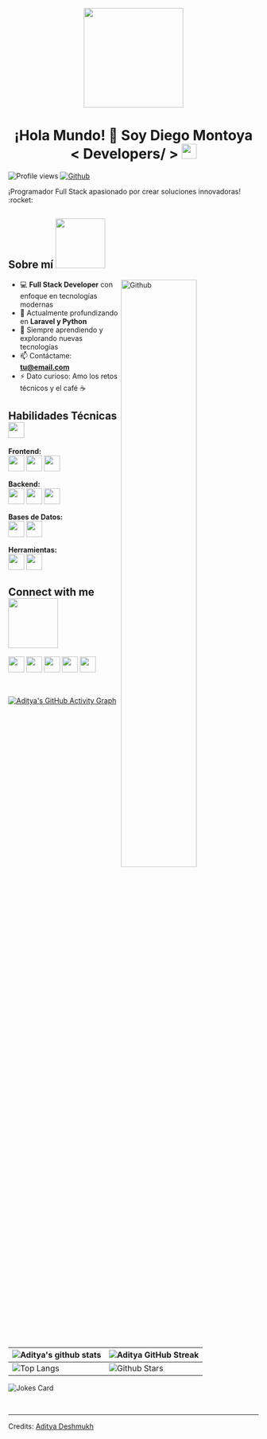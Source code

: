 <p align="center">
    <img width="200" src=""> <!-- Reemplaza con tu foto o enlace -->
</p>

<h1 align="center">¡Hola Mundo! 👋 Soy Diego Montoya < Developers/ > <img src = "https://raw.githubusercontent.com/MartinHeinz/MartinHeinz/master/wave.gif" width = 30px></h1>
<p align='center'>
</p>

![Profile views](https://visitor-badge.glitch.me/badge?page_id=DiegoMontoya.DiegoMontoya)
[![Github](https://img.shields.io/github/followers/TU_USERNAME?label=Follow&style=social)](https://github.com/TU_USERNAME)

<div size='20px'> ¡Programador Full Stack apasionado por crear soluciones innovadoras! :rocket: 
</div>

<h2> Sobre mí <img src = "https://media0.giphy.com/media/KDDpcKigbfFpnejZs6/giphy.gif?cid=ecf05e47oy6f4zjs8g1qoiystc56cu7r9tb8a1fe76e05oty&rid=giphy.gif" width = 100px></h2>

<img width="55%" align="right" alt="Github" src="https://raw.githubusercontent.com/onimur/.github/master/.resources/git-header.svg" />

- 💻 **Full Stack Developer** con enfoque en tecnologías modernas
- 🌱 Actualmente profundizando en **Laravel y Python**
- 🚀 Siempre aprendiendo y explorando nuevas tecnologías
- 📫 Contáctame: **tu@email.com**
- ⚡ Dato curioso: Amo los retos técnicos y el café ☕

<h2> Habilidades Técnicas <img src = "https://media2.giphy.com/media/QssGEmpkyEOhBCb7e1/giphy.gif?cid=ecf05e47a0n3gi1bfqntqmob8g9aid1oyj2wr3ds3mg700bl&rid=giphy.gif" width = 32px> </h2>

**Frontend:**  
<a href="#"><img width ='32px' src ='https://raw.githubusercontent.com/rahulbanerjee26/githubAboutMeGenerator/main/icons/html.svg'></a>
<a href="#"><img width ='32px' src ='https://raw.githubusercontent.com/rahulbanerjee26/githubAboutMeGenerator/main/icons/css.svg'></a>
<a href="#"><img width ='32px' src ='https://raw.githubusercontent.com/rahulbanerjee26/githubAboutMeGenerator/main/icons/javascript.svg'></a>

**Backend:**  
<a href="#"><img width ='32px' src ='https://raw.githubusercontent.com/rahulbanerjee26/githubAboutMeGenerator/main/icons/php.svg'></a>
<a href="#"><img width ='32px' src ='https://raw.githubusercontent.com/rahulbanerjee26/githubAboutMeGenerator/main/icons/python.svg'></a>
<a href="#"><img width ='32px' src ='https://raw.githubusercontent.com/rahulbanerjee26/githubAboutMeGenerator/main/icons/laravel.svg'></a>

**Bases de Datos:**  
<a href="#"><img width ='32px' src ='https://raw.githubusercontent.com/rahulbanerjee26/githubAboutMeGenerator/main/icons/mysql.svg'></a>
<a href="#"><img width ='32px' src ='https://raw.githubusercontent.com/rahulbanerjee26/githubAboutMeGenerator/main/icons/sqlite.svg'></a>

**Herramientas:**  
<a href="#"><img width ='32px' src ='https://raw.githubusercontent.com/rahulbanerjee26/githubAboutMeGenerator/main/icons/git.svg'></a>
<a href="#"><img width ='32px' src ='https://raw.githubusercontent.com/rahulbanerjee26/githubAboutMeGenerator/main/icons/github.svg'></a>

<h2> Connect with me <img src='https://raw.githubusercontent.com/ShahriarShafin/ShahriarShafin/main/Assets/handshake.gif' width="100px"> </h2>
<a href = 'https://www.linkedin.com/in/aditya-deshmukh-561a371a8'> <img width = '32px' align= 'center' src="https://raw.githubusercontent.com/rahulbanerjee26/githubAboutMeGenerator/main/icons/linked-in-alt.svg"/></a> 
<a href = 'https://www.twitter.com/NoobCoder07'> <img width = '32px' align= 'center' src="https://raw.githubusercontent.com/rahulbanerjee26/githubAboutMeGenerator/main/icons/twitter.svg"/></a> 
<a href = 'https://medium.com/@adityadeshmukh7350'> <img width = '32px' align= 'center' src="https://raw.githubusercontent.com/rahulbanerjee26/githubAboutMeGenerator/main/icons/medium.svg"/></a> 
<a href = 'http://aditya664.me/'> <img width = '32px' align= 'center' src="https://raw.githubusercontent.com/rahulbanerjee26/githubAboutMeGenerator/main/icons/portfolio.png"/></a> 
<a href = 'https://www.github.com/Aditya664'> <img width = '32px' align= 'center' src="https://raw.githubusercontent.com/rahulbanerjee26/githubAboutMeGenerator/main/icons/github.svg"/></a>
  
<br>
<br>
  <br>
  
[![Aditya's GitHub Activity Graph](https://activity-graph.herokuapp.com/graph?username=Aditya664&theme=tokyonight)](https://git.io/praveenscience)

| ![Aditya's github stats](https://github-readme-stats.vercel.app/api?username=Aditya664&show_icons=true&theme=tokyonight) | ![Aditya GitHub Streak](https://github-readme-streak-stats.herokuapp.com/?user=Aditya664&theme=tokyonight) |
| --- | --- |
| ![Top Langs](https://github-readme-stats.vercel.app/api/top-langs/?username=Aditya664&theme=tokyonight) | ![Github Stars](https://github-readme-stats.vercel.app/api?username=Aditya664&show_icons=true&locale=en&count_private=true&hide_rank=true&custom_title=My%20GitHub%20Stats&disable_animations=true&theme=tokyonight) |

![Jokes Card](https://readme-jokes.vercel.app/api?theme=tokyonight)


<br>


-----
Credits: [Aditya Deshmukh](https://github.com/Aditya664)

